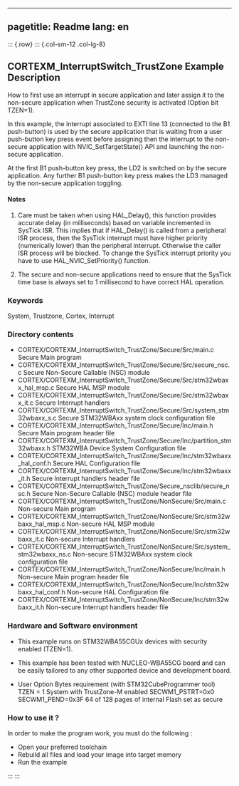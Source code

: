 
---
pagetitle: Readme
lang: en
---
::: {.row}
::: {.col-sm-12 .col-lg-8}

## <b>CORTEXM_InterruptSwitch_TrustZone Example Description</b>

How to first use an interrupt in secure application and later assign it to the
non-secure application when TrustZone security is activated (Option bit TZEN=1).

In this example, the interrupt associated to EXTI line 13 (connected to
the B1 push-button) is used by the secure application that is waiting from a user push-button
key press event before assigning then the interrupt to the non-secure application with
NVIC_SetTargetState() API and launching the non-secure application.

At the first B1 push-button key press, the LD2 is switched on by the secure application. Any 
further B1 push-button key press makes the LD3 managed by the non-secure application toggling.

#### <b>Notes</b>

1. Care must be taken when using HAL_Delay(), this function provides accurate delay (in milliseconds)
      based on variable incremented in SysTick ISR. This implies that if HAL_Delay() is called from
      a peripheral ISR process, then the SysTick interrupt must have higher priority (numerically lower)
      than the peripheral interrupt. Otherwise the caller ISR process will be blocked.
      To change the SysTick interrupt priority you have to use HAL_NVIC_SetPriority() function.
      
2.  The secure and non-secure applications need to ensure that the SysTick time base is always
      set to 1 millisecond to have correct HAL operation.

### <b>Keywords</b>

System, Trustzone, Cortex, Interrupt

### <b>Directory contents</b>

  - CORTEX/CORTEXM_InterruptSwitch_TrustZone/Secure/Src/main.c                     Secure Main program
  - CORTEX/CORTEXM_InterruptSwitch_TrustZone/Secure/Src/secure_nsc.c               Secure Non-Secure Callable (NSC) module
  - CORTEX/CORTEXM_InterruptSwitch_TrustZone/Secure/Src/stm32wbaxx_hal_msp.c       Secure HAL MSP module
  - CORTEX/CORTEXM_InterruptSwitch_TrustZone/Secure/Src/stm32wbaxx_it.c            Secure Interrupt handlers
  - CORTEX/CORTEXM_InterruptSwitch_TrustZone/Secure/Src/system_stm32wbaxx_s.c      Secure STM32WBAxx system clock configuration file
  - CORTEX/CORTEXM_InterruptSwitch_TrustZone/Secure/Inc/main.h                     Secure Main program header file
  - CORTEX/CORTEXM_InterruptSwitch_TrustZone/Secure/Inc/partition_stm32wbaxx.h     STM32WBA Device System Configuration file
  - CORTEX/CORTEXM_InterruptSwitch_TrustZone/Secure/Inc/stm32wbaxx_hal_conf.h      Secure HAL Configuration file
  - CORTEX/CORTEXM_InterruptSwitch_TrustZone/Secure/Inc/stm32wbaxx_it.h            Secure Interrupt handlers header file
  - CORTEX/CORTEXM_InterruptSwitch_TrustZone/Secure_nsclib/secure_nsc.h            Secure Non-Secure Callable (NSC) module header file
  - CORTEX/CORTEXM_InterruptSwitch_TrustZone/NonSecure/Src/main.c                  Non-secure Main program
  - CORTEX/CORTEXM_InterruptSwitch_TrustZone/NonSecure/Src/stm32wbaxx_hal_msp.c    Non-secure HAL MSP module
  - CORTEX/CORTEXM_InterruptSwitch_TrustZone/NonSecure/Src/stm32wbaxx_it.c         Non-secure Interrupt handlers
  - CORTEX/CORTEXM_InterruptSwitch_TrustZone/NonSecure/Src/system_stm32wbaxx_ns.c  Non-secure STM32WBAxx system clock configuration file
  - CORTEX/CORTEXM_InterruptSwitch_TrustZone/NonSecure/Inc/main.h                  Non-secure Main program header file
  - CORTEX/CORTEXM_InterruptSwitch_TrustZone/NonSecure/Inc/stm32wbaxx_hal_conf.h   Non-secure HAL Configuration file
  - CORTEX/CORTEXM_InterruptSwitch_TrustZone/NonSecure/Inc/stm32wbaxx_it.h         Non-secure Interrupt handlers header file

### <b>Hardware and Software environment</b>

  - This example runs on STM32WBA55CGUx devices with security enabled (TZEN=1).
    
  - This example has been tested with NUCLEO-WBA55CG board and can be
    easily tailored to any other supported device and development board.      

  - User Option Bytes requirement (with STM32CubeProgrammer tool)
     TZEN = 1                            System with TrustZone-M enabled
     SECWM1_PSTRT=0x0  SECWM1_PEND=0x3F  64 of 128 pages of internal Flash set as secure

### <b>How to use it ?</b>

In order to make the program work, you must do the following :

- Open your preferred toolchain 
- Rebuild all files and load your image into target memory
- Run the example


:::
:::

